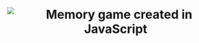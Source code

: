 <h1 align="center">
    <img src="memory-game-javascript.png" alt="Memory game created in JavaScript" />
</h1>
